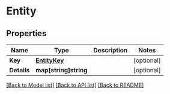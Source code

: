 # Entity

## Properties

Name | Type | Description | Notes
------------ | ------------- | ------------- | -------------
**Key** | [**EntityKey**](EntityKey.md) |  | [optional] 
**Details** | **map[string]string** |  | [optional] 

[[Back to Model list]](../README.md#documentation-for-models) [[Back to API list]](../README.md#documentation-for-api-endpoints) [[Back to README]](../README.md)


